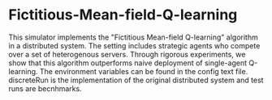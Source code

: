 # Fictitious-Mean-field-Q-learning
This simulator implements the "Fictitious Mean-field Q-learning" algorithm in a distributed system. The setting includes strategic agents who compete over a set of heterogenous servers. Through rigorous experiments, we show that this algorithm outperforms naive deployment of single-agent Q-learning.
The environment variables can be found in the config text file.
discreteRun is the implementation of the original distributed system and test runs are becnhmarks.
